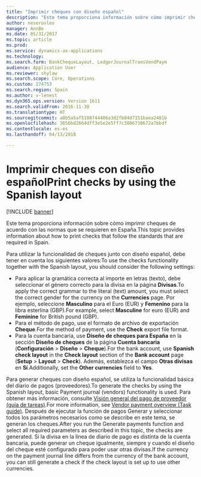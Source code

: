 ```yaml
---
title: "Imprimir cheques con diseño español"
description: "Este tema proporciona información sobre cómo imprimir cheques de acuerdo con las normas que se requieren en España."
author: neserovleo
manager: AnnBe
ms.date: 05/31/2017
ms.topic: article
ms.prod: 
ms.service: dynamics-ax-applications
ms.technology: 
ms.search.form: BankChequeLayout, LedgerJournalTransVendPaym
audience: Application User
ms.reviewer: shylaw
ms.search.scope: Core, Operations
ms.custom: 274753
ms.search.region: Spain
ms.author: v-lenest
ms.dyn365.ops.version: Version 1611
ms.search.validFrom: 2016-11-30
ms.translationtype: HT
ms.sourcegitcommit: a8b5a5af5108744406a3d2fb84d7151baea2481b
ms.openlocfilehash: 3656bd2664dff3e5e2e5ff7c3806738672a7bbdf
ms.contentlocale: es-es
ms.lasthandoff: 04/13/2018

---
```


# <a name="print-checks-by-using-the-spanish-layout"></a><span data-ttu-id="d6def-103">Imprimir cheques con diseño español</span><span class="sxs-lookup"><span data-stu-id="d6def-103">Print checks by using the Spanish layout</span></span>

[!INCLUDE [banner](../includes/banner.md)]

<span data-ttu-id="d6def-104">Este tema proporciona información sobre cómo imprimir cheques de acuerdo con las normas que se requieren en España.</span><span class="sxs-lookup"><span data-stu-id="d6def-104">This topic provides information about how to print checks that follow the standards that are required in Spain.</span></span>

<span data-ttu-id="d6def-105">Para utilizar la funcionalidad de cheques junto con diseño español, debe tener en cuenta los siguientes valores:</span><span class="sxs-lookup"><span data-stu-id="d6def-105">To use the checks functionality together with the Spanish layout, you should consider the following settings:</span></span>

-   <span data-ttu-id="d6def-106">Para aplicar la gramática correcta al importe en letras (texto), debe seleccionar el género correcto para la divisa en la página **Divisas**.</span><span class="sxs-lookup"><span data-stu-id="d6def-106">To apply the correct grammar to the literal (text) amount, you must select the correct gender for the currency on the **Currencies** page.</span></span> <span data-ttu-id="d6def-107">Por ejemplo, seleccione **Masculino** para el Euro (EUR) y **Femenino** para la libra esterlina (GBP).</span><span class="sxs-lookup"><span data-stu-id="d6def-107">For example, select **Masculine** for euro (EUR) and **Feminine** for British pound (GBP).</span></span>
-   <span data-ttu-id="d6def-108">Para el método de pago, use el formato de archivo de exportación **Cheque**.</span><span class="sxs-lookup"><span data-stu-id="d6def-108">For the method of payment, use the **Check** export file format.</span></span>
-   <span data-ttu-id="d6def-109">Para la cuenta bancaria, use **Diseño de cheques para España** en la sección **Diseño de cheques** de la página **Cuenta bancaria** (**Configuración** &gt; **Diseño** &gt; **Cheque**).</span><span class="sxs-lookup"><span data-stu-id="d6def-109">For the bank account, use **Spanish check layout** in the **Check layout** section of the **Bank account** page (**Setup** &gt; **Layout** &gt; **Check**).</span></span> <span data-ttu-id="d6def-110">Además, establezca el campo **Otras divisas** en **Sí**.</span><span class="sxs-lookup"><span data-stu-id="d6def-110">Additionally, set the **Other currencies** field to **Yes**.</span></span>

<span data-ttu-id="d6def-111">Para generar cheques con diseño español, se utiliza la funcionalidad básica del diario de pagos (proveedores).</span><span class="sxs-lookup"><span data-stu-id="d6def-111">To generate the checks by using the Spanish layout, basic Payment journal (vendors) functionality is used.</span></span> <span data-ttu-id="d6def-112">Para obtener más información, consulte [Visión general del pago de proveedor (guía de tareas)](../cash-bank-management/tasks/vendor-payment-overview.md).</span><span class="sxs-lookup"><span data-stu-id="d6def-112">For more information, see [Vendor payment overview (Task guide)](../cash-bank-management/tasks/vendor-payment-overview.md).</span></span> <span data-ttu-id="d6def-113">Después de ejecutar la función de pagos Generar y seleccionar todos los parámetros necesarios como se describe en este tema, se generan los cheques.</span><span class="sxs-lookup"><span data-stu-id="d6def-113">After you run the Generate payments function and select all required parameters as described in this topic, the checks are generated.</span></span> <span data-ttu-id="d6def-114">Si la divisa en la línea de diario de pago es distinta de la cuenta bancaria, puede generar un cheque igualmente, siempre y cuando el diseño del cheque esté configurado para poder usar otras divisas.</span><span class="sxs-lookup"><span data-stu-id="d6def-114">If the currency on the payment journal line differs from the currency of the bank account, you can still generate a check if the check layout is set up to use other currencies.</span></span>


